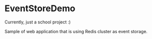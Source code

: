 EventStoreDemo
==============

Currently, just a school project :)

Sample of web application that is using Redis cluster as event storage.
